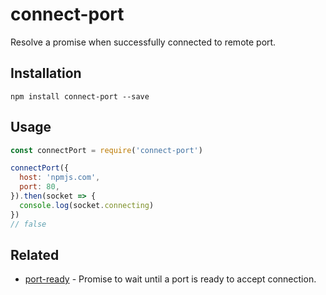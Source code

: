 # connect-port

Resolve a promise when successfully connected to remote port.

## Installation

```
npm install connect-port --save
```

## Usage

<!-- eslint-disable strict,no-console -->

```js
const connectPort = require('connect-port')

connectPort({
  host: 'npmjs.com',
  port: 80,
}).then(socket => {
  console.log(socket.connecting)
})
// false
```

## Related

- [port-ready](https://github.com/ratson/port-ready) - Promise to wait until a port is ready to accept connection.
